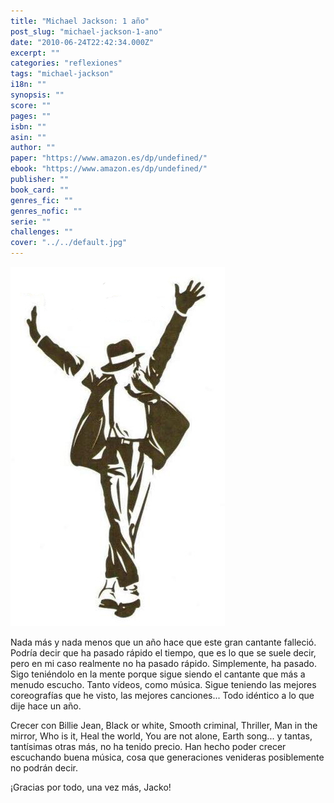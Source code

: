 ```yaml
---
title: "Michael Jackson: 1 año"
post_slug: "michael-jackson-1-ano"
date: "2010-06-24T22:42:34.000Z"
excerpt: ""
categories: "reflexiones"
tags: "michael-jackson"
i18n: ""
synopsis: ""
score: ""
pages: ""
isbn: ""
asin: ""
author: ""
paper: "https://www.amazon.es/dp/undefined/"
ebook: "https://www.amazon.es/dp/undefined/"
publisher: ""
book_card: ""
genres_fic: ""
genres_nofic: ""
serie: ""
challenges: ""
cover: "../../default.jpg"
---
```


![](images/michael-jackson.jpg "michael-jackson")

Nada más y nada menos que un año hace que este gran cantante falleció. Podría decir que ha pasado rápido el tiempo, que es lo que se suele decir, pero en mi caso realmente no ha pasado rápido. Simplemente, ha pasado. Sigo teniéndolo en la mente porque sigue siendo el cantante que más a menudo escucho. Tanto vídeos, como música. Sigue teniendo las mejores coreografías que he visto, las mejores canciones... Todo idéntico a lo que dije hace un año.

Crecer con Billie Jean, Black or white, Smooth criminal, Thriller, Man in the mirror, Who is it, Heal the world, You are not alone, Earth song... y tantas, tantísimas otras más, no ha tenido precio. Han hecho poder crecer escuchando buena música, cosa que generaciones venideras posiblemente no podrán decir.

¡Gracias por todo, una vez más, Jacko!

